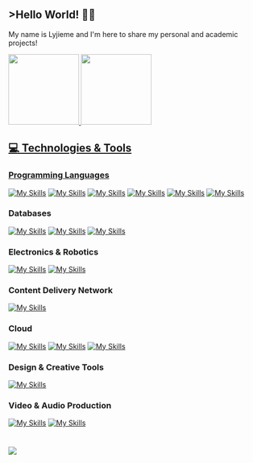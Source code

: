 ## >Hello World! 👋🏻

My name is Lyjieme and I'm here to share my personal and academic projects!

<div>
<a href="https://github.com/mboy1011">
<img height="140em" src="https://github-readme-stats.vercel.app/api/top-langs/?username=mboy1011&layout=compact&langs_count=7&theme=github_dark"/>
<img height="140em" src="https://github-readme-stats.vercel.app/api?username=mboy1011&show_icons=true&theme=github_dark&include_all_commits=true&count_private=true"/>
</div>
  
## 💻 Technologies & Tools

### Programming Languages
[![My Skills](https://skillicons.dev/icons?i=c)](https://en.wikipedia.org/wiki/C_(programming_language))
[![My Skills](https://skillicons.dev/icons?i=py)](https://www.python.org/)
[![My Skills](https://skillicons.dev/icons?i=bash)](https://www.gnu.org/software/bash/)
[![My Skills](https://skillicons.dev/icons?i=js)](https://developer.mozilla.org/en-US/docs/Web/JavaScript/Guide)
[![My Skills](https://skillicons.dev/icons?i=php)](https://www.php.net/)
[![My Skills](https://skillicons.dev/icons?i=java)](https://openjdk.org/)

### Databases
[![My Skills](https://skillicons.dev/icons?i=mysql)](https://www.myqsl.com/)
[![My Skills](https://skillicons.dev/icons?i=mongodb)](https://www.mongodb.com/)
[![My Skills](https://skillicons.dev/icons?i=firebase)](https://firebase.google.com/)

### Electronics & Robotics 
[![My Skills](https://skillicons.dev/icons?i=raspberrypi)](https://www.raspberrypi.com/)
[![My Skills](https://skillicons.dev/icons?i=arduino)](https://www.arduino.cc/)

### Content Delivery Network
[![My Skills](https://skillicons.dev/icons?i=cloudflare)](https://www.cloudflare.com/)

### Cloud
[![My Skills](https://skillicons.dev/icons?i=aws)](https://aws.amazon.com/)
[![My Skills](https://skillicons.dev/icons?i=gcp)](https://cloud.google.com/)
[![My Skills](https://skillicons.dev/icons?i=linux)](https://www.linux.org/)

### Design & Creative Tools
[![My Skills](https://skillicons.dev/icons?i=ps)](https://www.adobe.com/ph_en/products/photoshop.html)

### Video & Audio Production
[![My Skills](https://skillicons.dev/icons?i=pr)](https://www.adobe.com/ph_en/products/premiere.html)
[![My Skills](https://skillicons.dev/icons?i=au)](https://www.adobe.com/ph_en/products/audition.html)

#
![](https://komarev.com/ghpvc/?username=mboy1011&color=blue)
